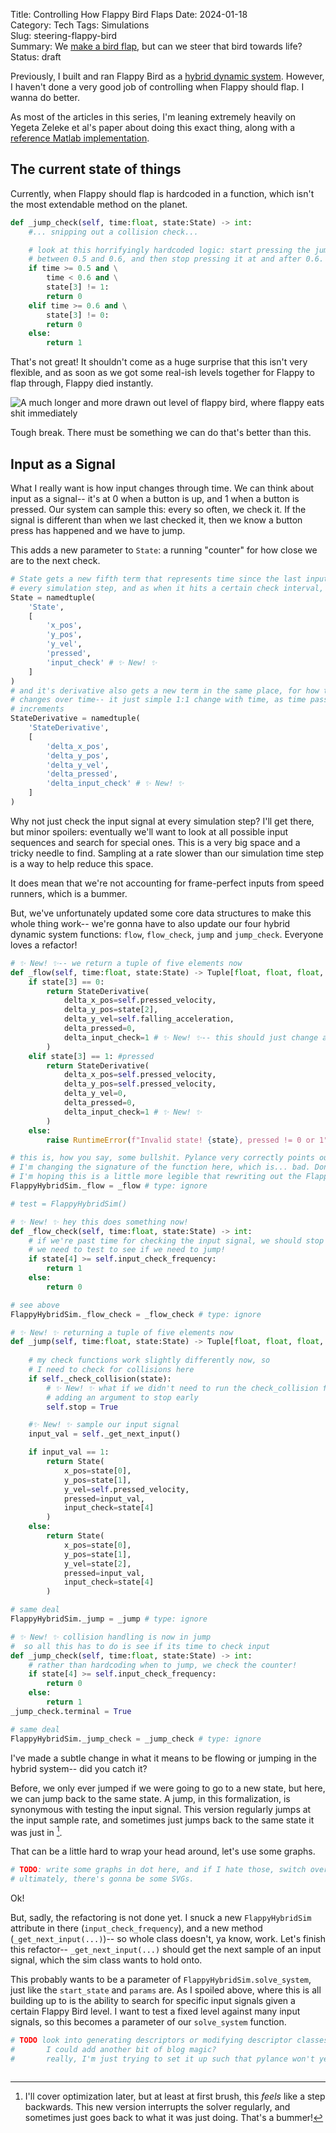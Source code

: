 Title: Controlling How Flappy Bird Flaps
Date: 2024-01-18   
Category: Tech
Tags: Simulations   
Slug: steering-flappy-bird   
Summary: We [make a bird flap]({filename}/flapping-birds.md), but can we steer that bird towards life?   
Status: draft 

Previously, I built and ran Flappy Bird as a [hybrid dynamic system](https://dl.acm.org/doi/pdf/10.1145/3337722.3337757). However, I haven't done a very good job of controlling when Flappy should flap. I wanna do better.

As most of the articles in this series, I'm leaning extremely heavily on Yegeta Zeleke et al's paper about doing this exact thing, along with a [reference Matlab implementation](https://github.com/HybridSystemsLab/FlappyBirdReachability).

## The current state of things
Currently, when Flappy should flap is hardcoded in a function, which isn't the most extendable method on the planet.


```python
def _jump_check(self, time:float, state:State) -> int:
    #... snipping out a collision check...

    # look at this horrifyingly hardcoded logic: start pressing the jump button
    # between 0.5 and 0.6, and then stop pressing it at and after 0.6. Oof.
    if time >= 0.5 and \
        time < 0.6 and \
        state[3] != 1:
        return 0
    elif time >= 0.6 and \
        state[3] != 0:
        return 0
    else:
        return 1
```

That's not great! It shouldn't come as a huge surprise that this isn't very flexible, and as soon as we got some real-ish levels together for Flappy to flap through, Flappy died instantly.

![A much longer and more drawn out level of flappy bird, where flappy eats shit immediately]({static}/images/flapping_birds_single_flap_gen_level.svg)

Tough break. There must be something we can do that's better than this.

## Input as a Signal

What I really want is how input changes through time. We can think about input as a signal-- it's at 0 when a button is up, and 1 when a button is pressed. Our system can sample this: every so often, we check it. If the signal is different than when we last checked it, then we know a button press has happened and we have to jump.

This adds a new parameter to `State`: a running "counter" for how close we are to the next check.


```python
# State gets a new fifth term that represents time since the last input check as a simple counter-- it'll go up
# every simulation step, and as when it hits a certain check interval, we'll check the input signal and it'll reset
State = namedtuple(
    'State',
    [
        'x_pos',
        'y_pos',
        'y_vel',
        'pressed',
        'input_check' # ✨ New! ✨
    ]
)
# and it's derivative also gets a new term in the same place, for how that "counter"
# changes over time-- it just simple 1:1 change with time, as time passes, our "counter"
# increments
StateDerivative = namedtuple(
    'StateDerivative',
    [
        'delta_x_pos',
        'delta_y_pos',
        'delta_y_vel',
        'delta_pressed',
        'delta_input_check' # ✨ New! ✨
    ]
)
```

Why not just check the input signal at every simulation step? I'll get there, but minor spoilers: eventually we'll want to look at all possible input sequences and search for special ones. This is a very big space and a tricky needle to find. Sampling at a rate slower than our simulation time step is a way to help reduce this space.

It does mean that we're not accounting for frame-perfect inputs from speed runners, which is a bummer.

But, we've unfortunately updated some core data structures to make this whole thing work-- we're gonna have to also update our four hybrid dynamic system functions: `flow`, `flow_check`, `jump` and `jump_check`. Everyone loves a refactor!


```python
# ✨ New! ✨-- we return a tuple of five elements now
def _flow(self, time:float, state:State) -> Tuple[float, float, float, int, float]:
    if state[3] == 0:
        return StateDerivative(
            delta_x_pos=self.pressed_velocity,
            delta_y_pos=state[2],
            delta_y_vel=self.falling_acceleration,
            delta_pressed=0,
            delta_input_check=1 # ✨ New! ✨-- this should just change along with time, nothing special
        )
    elif state[3] == 1: #pressed
        return StateDerivative(
            delta_x_pos=self.pressed_velocity, 
            delta_y_pos=self.pressed_velocity,
            delta_y_vel=0,
            delta_pressed=0,
            delta_input_check=1 # ✨ New! ✨
        )
    else:
        raise RuntimeError(f"Invalid state! {state}, pressed != 0 or 1")

# this is, how you say, some bullshit. Pylance very correctly points out that
# I'm changing the signature of the function here, which is... bad. Don't do this at your day job
# I'm hoping this is a little more legible that rewriting out the FlappyHybridSim class again
FlappyHybridSim._flow = _flow # type: ignore

# test = FlappyHybridSim()
```


```python
# ✨ New! ✨ hey this does something now! 
def _flow_check(self, time:float, state:State) -> int:
    # if we're past time for checking the input signal, we should stop flowing
    # we need to test to see if we need to jump!
    if state[4] >= self.input_check_frequency:
        return 1
    else:
        return 0

# see above
FlappyHybridSim._flow_check = _flow_check # type: ignore
```


```python
# ✨ New! ✨ returning a tuple of five elements now
def _jump(self, time:float, state:State) -> Tuple[float, float, float, int, float]:
    
    # my check functions work slightly differently now, so 
    # I need to check for collisions here
    if self._check_collision(state):
        # ✨ New! ✨ what if we didn't need to run the check_collision function twice?
        # adding an argument to stop early
        self.stop = True

    #✨ New! ✨ sample our input signal
    input_val = self._get_next_input()

    if input_val == 1:
        return State(
            x_pos=state[0],
            y_pos=state[1],
            y_vel=self.pressed_velocity,
            pressed=input_val,
            input_check=state[4]
        )
    else:
        return State(
            x_pos=state[0],
            y_pos=state[1],
            y_vel=state[2],
            pressed=input_val,
            input_check=state[4]
        )

# same deal
FlappyHybridSim._jump = _jump # type: ignore
```


```python
# ✨ New! ✨ collision handling is now in jump
#  so all this has to do is see if its time to check input
def _jump_check(self, time:float, state:State) -> int:
    # rather than hardcoding when to jump, we check the counter!
    if state[4] >= self.input_check_frequency:
        return 0
    else:
        return 1 
_jump_check.terminal = True

# same deal
FlappyHybridSim._jump_check = _jump_check # type: ignore
```

I've made a subtle change in what it means to be flowing or jumping in the hybrid system-- did you catch it?

Before, we only ever jumped if we were going to go to a new state, but here, we can jump back to the same state. A jump, in this formalization, is synonymous with testing the input signal. This version regularly jumps at the input sample rate, and sometimes just jumps back to the same state it was just in [^1].

That can be a little hard to wrap your head around, let's use some graphs.

[^1]: I'll cover optimization later, but at least at first brush, this _feels_ like a step backwards. This new version interrupts the solver regularly, and sometimes just goes back to what it was just doing. That's a bummer!



```python
# TODO: write some graphs in dot here, and if I hate those, switch over to draw.io to Do The Thing.
# ultimately, there's gonna be some SVGs.
```

Ok!

But, sadly, the refactoring is not done yet. I snuck a new `FlappyHybridSim` attribute in there (`input_check_frequency`), and a new method (`_get_next_input(...)`)-- so whole class doesn't, ya know, work. Let's finish this refactor-- `_get_next_input(...)` should get the next sample of an input signal, which the sim class wants to hold onto.

This probably wants to be a parameter of `FlappyHybridSim.solve_system`, just like the `start_state` and `params` are. As I spoiled above, where this is all building up to is the ability to search for specific input signals given a certain Flappy Bird level. I want to test a fixed level against many input signals, so this becomes a parameter of our `solve_system` function.


```python
# TODO look into generating descriptors or modifying descriptor classes as a way to modify how the class behaves at runtime?
#       I could add another bit of blog magic?
#       really, I'm just trying to set it up such that pylance won't yell at me
```


```python

```
